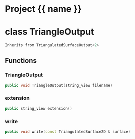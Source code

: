 <script setup>
import {useRoute} from 'vitepress'
const {path} = useRoute()
const tokens = path.split('/')
const words = tokens[2].split('-');
for (let i = 0; i < words.length; i++) {
    words[i] = words[i].charAt(0).toUpperCase() + words[i].slice(1);
    words[i] = words[i].replace('geode', 'Geode')
}
const name = words.join('-');
</script>
# Project {{ name }}

# class TriangleOutput


```cpp
Inherits from TriangulatedSurfaceOutput<2>
```



## Functions

### TriangleOutput

```cpp
public void TriangleOutput(string_view filename)
```


### extension

```cpp
public string_view extension()
```


### write

```cpp
public void write(const TriangulatedSurface2D & surface)
```




